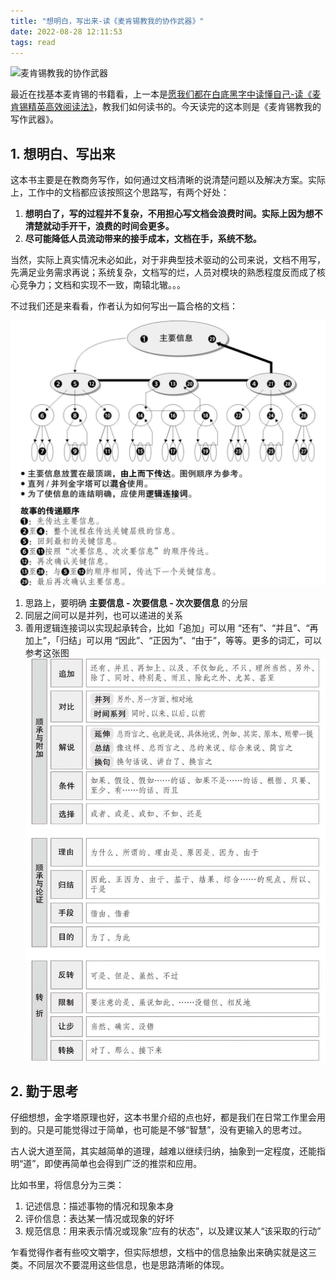 ```yaml
---
title: "想明白，写出来-读《麦肯锡教我的协作武器》"
date: 2022-08-28 12:11:53
tags: read
---
```


![麦肯锡教我的协作武器](https://img2.doubanio.com/lpic/s26863863.jpg)

最近在找基本麦肯锡的书籍看，上一本是[愿我们都在白底黑字中读懂自己-读《麦肯锡精英高效阅读法》](http://izualzhy.cn/mkxjygxydf-reading)，教我们如何读书的。今天读完的这本则是《麦肯锡教我的写作武器》。

## 1. 想明白、写出来

这本书主要是在教商务写作，如何通过文档清晰的说清楚问题以及解决方案。实际上，工作中的文档都应该按照这个思路写，有两个好处：

1. **想明白了，写的过程并不复杂，不用担心写文档会浪费时间。实际上因为想不清楚就动手开干，浪费的时间会更多。**
2. **尽可能降低人员流动带来的接手成本，文档在手，系统不愁。**

当然，实际上真实情况未必如此，对于非典型技术驱动的公司来说，文档不用写，先满足业务需求再说；系统复杂，文档写的烂，人员对模块的熟悉程度反而成了核心竞争力；文档和实现不一致，南辕北辙。。。

不过我们还是来看看，作者认为如何写出一篇合格的文档：

![](/assets/images/mkxjwdxzwq/1.jpeg)

1. 思路上，要明确 **主要信息 - 次要信息 - 次次要信息** 的分层
2. 同层之间可以是并列，也可以递进的关系
3. 善用逻辑连接词以实现起承转合，比如「追加」可以用 “还有”、“并且”、“再加上”，「归结」可以用 “因此”、“正因为”、“由于”，等等。更多的词汇，可以参考这张图 ![](/assets/images/mkxjwdxzwq/2.jpeg)

## 2. 勤于思考

仔细想想，金字塔原理也好，这本书里介绍的点也好，都是我们在日常工作里会用到的。只是可能觉得过于简单，也可能是不够“智慧”，没有更输入的思考过。

古人说大道至简，其实越简单的道理，越难以继续归纳，抽象到一定程度，还能指明“道”，即使再简单也会得到广泛的推崇和应用。

比如书里，将信息分为三类：
1. 记述信息：描述事物的情况和现象本身
2. 评价信息：表达某一情况或现象的好坏
3. 规范信息：用来表示情况或现象“应有的状态”，以及建议某人“该采取的行动”

乍看觉得作者有些咬文嚼字，但实际想想，文档中的信息抽象出来确实就是这三类。不同层次不要混用这些信息，也是思路清晰的体现。
